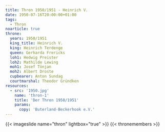 ```yaml
---
title: Thron 1950/1951 - Heinrich V.
date: 1950-07-16T20:00:00+01:00
tags:
  - Thron
noarticle: true
throne:
  years: 1950/1951
  king_title: Heinrich V.
  king: Heinrich Terdenge
  queen: Gerharda Frericks
  loh1: Hedwig Preister
  loh2: Mathilde Lewing
  moh1: Josef Tönjan
  moh2: Albert Droste
  cupbearer: Anton Sundag
  courtmarshal: Theodor Gründken
resources:
  - src: '1950.jpg'
    name: 'thron-1'
    title: 'Der Thron 1950/1951'
    params:
      copy: 'Buterland-Beckerhook e.V.'
---
```

{{< imageslide name="thron" lightbox="true" >}}
{{< thronemembers >}}
